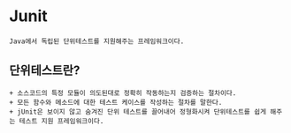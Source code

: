 Junit
===

```
Java에서 독립된 단위테스트를 지원해주는 프레임워크이다.
```

단위테스트란?
---

```
+ 소스코드의 특정 모듈이 의도된대로 정확히 작동하는지 검증하는 절차이다.
+ 모든 함수와 메소드에 대한 테스트 케이스를 작성하는 절차를 말한다.
+ jUnit은 보이지 않고 숨겨진 단위 테스트를 끌어내어 정형화시켜 단위테스트를 쉽게 해주는 테스트 지원 프레임워크이다.
```
